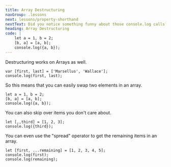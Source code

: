 ```yaml
---
title: Array Destructuring
navGroup: .lessons
next: lessons/property-shorthand
nextText: Did you notice something funny about those console.log calls?
heading: Array Destructuring
code: |
    let a = 1, b = 2;
    [b, a] = [a, b];
    console.log({a, b});
---
```


Destructuring works on Arrays as well.

```
var [first, last] = ['Marsellus', 'Wallace'];
console.log(first, last);
```

So this means that you can easily swap two elements in an array.
```
let a = 1, b = 2;
[b, a] = [a, b];
console.log({a, b});
```

You can also skip over items you don't care about.
```
let [,,third] = [1, 2, 3];
console.log({third});
```

You can even use the "spread" operator to get the remaining items in an array.
```
let [first, ...remaining] = [1, 2, 3, 4, 5];
console.log(first);
console.log(remaining);
```